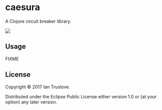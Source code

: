 # caesura

A Clojure circuit breaker library.

![](https://duckduckgo.com/i/7be7d45a.png)

## Usage

FIXME

## License

Copyright © 2017 Ian Truslove.

Distributed under the Eclipse Public License either version 1.0 or (at
your option) any later version.
